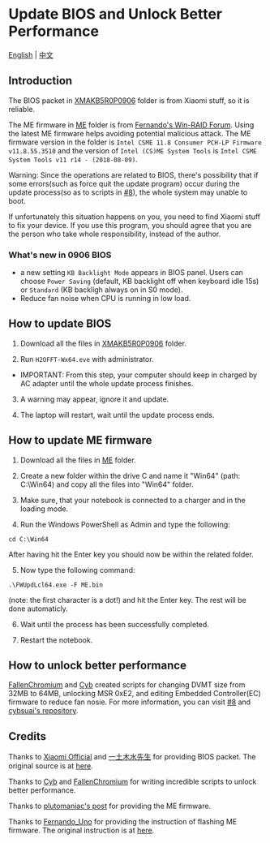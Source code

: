 # Update BIOS and Unlock Better Performance

[English](README.md) | [中文](README-CN.md)

## Introduction

The BIOS packet in [XMAKB5R0P0906](https://github.com/daliansky/XiaoMi-Pro/tree/master/BIOS/XMAKB5R0P0906) folder is from Xiaomi stuff, so it is reliable.

The ME firmware in [ME](https://github.com/daliansky/XiaoMi-Pro/tree/master/BIOS/ME) folder is from [Fernando's Win-RAID Forum](https://www.win-raid.com/t596f39-Intel-Management-Engine-Drivers-Firmware-amp-System-Tools.html). Using the latest ME firmware helps avoiding potential malicious attack. The ME firmware version in the folder is `Intel CSME 11.8 Consumer PCH-LP Firmware v11.8.55.3510` and the version of `Intel (CS)ME System Tools` is `Intel CSME System Tools v11 r14 - (2018-08-09)`.

Warning: Since the operations are related to BIOS, there's possibility that if some errors(such as force quit the update program) occur during the update process(so as to scripts in [#8](https://github.com/stevezhengshiqi/XiaoMi-Pro/issues/8)), the whole system may unable to boot.

If unfortunately this situation happens on you, you need to find Xiaomi stuff to fix your device. If you use this program, you should agree that you are the person who take whole responsibility, instead of the author.


### What's new in 0906 BIOS

- a new setting `KB Backlight Mode` appears in BIOS panel. Users can choose `Power Saving` (default, KB backlight off when keyboard idle 15s) or `Standard` (KB backligh always on in S0 mode).
- Reduce fan noise when CPU is running in low load.


## How to update BIOS

1. Download all the files in [XMAKB5R0P0906](https://github.com/daliansky/XiaoMi-Pro/tree/master/BIOS/XMAKB5R0P0906) folder.

2. Run `H2OFFT-Wx64.eve` with administrator.
  - IMPORTANT: From this step, your computer should keep in charged by AC adapter until the whole update process finishes.

3. A warning may appear, ignore it and update.

4. The laptop will restart, wait until the update process ends.


## How to update ME firmware

1. Download all the files in [ME](https://github.com/daliansky/XiaoMi-Pro/tree/master/BIOS/ME) folder.

2. Create a new folder within the drive C and name it "Win64" (path: C:\Win64) and copy all the files into "Win64" folder.

3. Make sure, that your notebook is connected to a charger and in the loading mode.

4. Run the Windows PowerShell as Admin and type the following:
```
cd C:\Win64
```
After having hit the Enter key you should now be within the related folder.

5. Now type the following command:
```
.\FWUpdLcl64.exe -F ME.bin
```
(note: the first character is a dot!) and hit the Enter key.
The rest will be done automaticly.

6. Wait until the process has been successfully completed.

7. Restart the notebook.


## How to unlock better performance

[FallenChromium](https://github.com/FallenChromium) and [Cyb](http://4pda.ru/forum/index.php?showuser=914121) created scripts for changing DVMT size from 32MB to 64MB, unlocking MSR 0xE2, and editing Embedded Controller(EC) firmware to reduce fan nosie. For more information, you can visit [#8](https://github.com/stevezhengshiqi/XiaoMi-Pro/issues/8) and [cybsuai's repository](https://github.com/cybsuai/Mi-Notebook-Pro-tweaks).


## Credits

Thanks to [Xiaomi Official](https://www.mi.com/service/bijiben/) and [一土木水先生](http://bbs.xiaomi.cn/u-detail-1242799508) for providing BIOS packet. The original source is at [here](http://bbs.xiaomi.cn/t-36660609-1).

Thanks to [Cyb](http://4pda.ru/forum/index.php?showuser=914121) and [FallenChromium](https://github.com/FallenChromium) for writing incredible scripts to unlock better performance.

Thanks to [plutomaniac's post](https://www.win-raid.com/t596f39-Intel-Management-Engine-Drivers-Firmware-amp-System-Tools.html) for providing the ME firmware.

Thanks to [Fernando_Uno](http://en.miui.com/space-uid-2239545255.html) for providing the instruction of flashing ME firmware. The original instruction is at [here](http://en.miui.com/thread-3260884-1-1.html).
